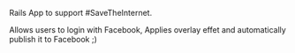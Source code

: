 Rails App to support #SaveTheInternet. 

Allows users to login with Facebook, Applies overlay effet and automatically publish it to Facebook ;)

